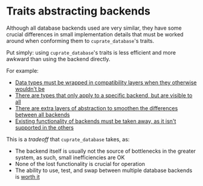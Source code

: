 # Traits abstracting backends
Although all database backends used are very similar, they have some crucial differences in small implementation details that must be worked around when conforming them to `cuprate_database`'s traits.

Put simply: using `cuprate_database`'s traits is less efficient and more awkward than using the backend directly.

For example:
- [Data types must be wrapped in compatibility layers when they otherwise wouldn't be](https://github.com/Cuprate/cuprate/blob/d0ac94a813e4cd8e0ed8da5e85a53b1d1ace2463/database/src/backend/heed/env.rs#L101-L116)
- [There are types that only apply to a specific backend, but are visible to all](https://github.com/Cuprate/cuprate/blob/d0ac94a813e4cd8e0ed8da5e85a53b1d1ace2463/database/src/error.rs#L86-L89)
- [There are extra layers of abstraction to smoothen the differences between all backends](https://github.com/Cuprate/cuprate/blob/d0ac94a813e4cd8e0ed8da5e85a53b1d1ace2463/database/src/env.rs#L62-L68)
- [Existing functionality of backends must be taken away, as it isn't supported in the others](https://github.com/Cuprate/cuprate/blob/d0ac94a813e4cd8e0ed8da5e85a53b1d1ace2463/database/src/database.rs#L27-L34)

This is a _tradeoff_ that `cuprate_database` takes, as:
- The backend itself is usually not the source of bottlenecks in the greater system, as such, small inefficiencies are OK
- None of the lost functionality is crucial for operation
- The ability to use, test, and swap between multiple database backends is [worth it](https://github.com/Cuprate/cuprate/pull/35#issuecomment-1952804393)
